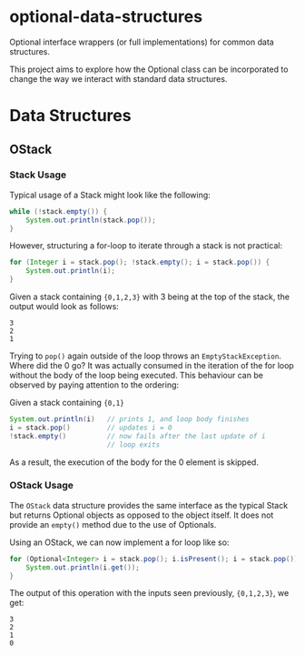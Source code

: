 # optional-data-structures
Optional interface wrappers (or full implementations) for common data structures.

This project aims to explore how the Optional class can be incorporated to
change the way we interact with standard data structures.

# Data Structures

## OStack

### Stack Usage
Typical usage of a Stack might look like the following:

```java
while (!stack.empty()) {
    System.out.println(stack.pop());
}
```

However, structuring a for-loop to iterate through a stack is not practical:

```java
for (Integer i = stack.pop(); !stack.empty(); i = stack.pop()) {
    System.out.println(i);
}
```

Given a stack containing `{0,1,2,3}` with 3 being at the top of the stack, the output would look as follows:

```
3
2
1
```

Trying to `pop()` again outside of the loop throws an `EmptyStackException`. Where did the 0 go? It was actually consumed
in the iteration of the for loop without the body of the loop being executed. This behaviour can be observed by
paying attention to the ordering:

Given a stack containing `{0,1}`

```java
System.out.println(i)   // prints 1, and loop body finishes
i = stack.pop()         // updates i = 0
!stack.empty()          // now fails after the last update of i
                        // loop exits
```

As a result, the execution of the body for the 0 element is skipped.

### OStack Usage

The `OStack` data structure provides the same interface as the typical Stack but returns
Optional objects as opposed to the object itself. It does not provide an `empty()` method due to the
use of Optionals.

Using an OStack, we can now implement a for loop like so: 

```java
for (Optional<Integer> i = stack.pop(); i.isPresent(); i = stack.pop()) {
    System.out.println(i.get());
}
```

The output of this operation with the inputs seen previously, `{0,1,2,3}`, we get:


```
3
2
1
0
```
